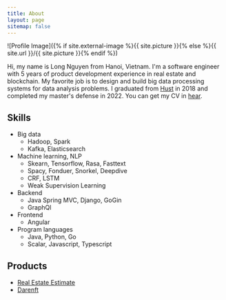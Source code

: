 ```yaml
---
title: About
layout: page
sitemap: false
---
```

![Profile Image]({% if site.external-image %}{{ site.picture }}{% else %}{{ site.url }}/{{ site.picture }}{% endif %})

<p>Hi, my name is Long Nguyen from Hanoi, Vietnam. I'm a software engineer with 5 years of product development experience in real estate and blockchain. My favorite job is to design and build big data processing systems for data analysis problems. I graduated from <a href="https://www.hust.edu.vn/">Hust</a> in 2018 and completed my master's defense in 2022. You can get my CV in <a href="/assets/docs/nguyen_hoang_long_data_engineer.pdf">hear</a>.</p>

<h2>Skills</h2>

<ul class="skill-list">
	<li>Big data
	<ul class="skill-list">
		<li>Hadoop, Spark</li>
		<li>Kafka, Elasticsearch</li>
	</ul>
	</li>
	<li>Machine learning, NLP
	<ul class="skill-list">
		<li>Skearn, Tensorflow, Rasa, Fasttext</li>
		<li>Spacy, Fonduer, Snorkel, Deepdive</li>
		<li>CRF, LSTM</li>
		<li>Weak Supervision Learning</li>
	</ul>
	</li>
	<li>Backend
	<ul class="skill-list">
		<li>Java Spring MVC, Django, GoGin</li>
		<li>GraphQl</li>
	</ul>
	</li>
	<li>Frontend
	<ul class="skill-list">
		<li>Angular</li>
	</ul>
	</li>
	<li>Program languages
	<ul class="skill-list">
		<li>Java, Python, Go</li>
		<li>Scalar, Javascript, Typescript</li>
	</ul>
	</li>
</ul>

<h2>Products</h2>

<ul>
	<li><a href="https://gianhadat.cenhomes.vn/index.html">Real Estate Estimate</a></li>
	<li><a href="https://darenft.com/">Darenft</a></li>
</ul>
